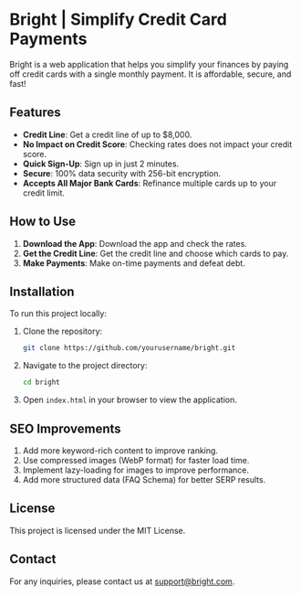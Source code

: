 # Bright | Simplify Credit Card Payments

Bright is a web application that helps you simplify your finances by paying off credit cards with a single monthly payment. It is affordable, secure, and fast!

## Features

- **Credit Line**: Get a credit line of up to $8,000.
- **No Impact on Credit Score**: Checking rates does not impact your credit score.
- **Quick Sign-Up**: Sign up in just 2 minutes.
- **Secure**: 100% data security with 256-bit encryption.
- **Accepts All Major Bank Cards**: Refinance multiple cards up to your credit limit.

## How to Use

1. **Download the App**: Download the app and check the rates.
2. **Get the Credit Line**: Get the credit line and choose which cards to pay.
3. **Make Payments**: Make on-time payments and defeat debt.

## Installation

To run this project locally:

1. Clone the repository:
    ```sh
    git clone https://github.com/yourusername/bright.git
    ```
2. Navigate to the project directory:
    ```sh
    cd bright
    ```
3. Open `index.html` in your browser to view the application.

## SEO Improvements

1. Add more keyword-rich content to improve ranking.
2. Use compressed images (WebP format) for faster load time.
3. Implement lazy-loading for images to improve performance.
4. Add more structured data (FAQ Schema) for better SERP results.

## License

This project is licensed under the MIT License.

## Contact

For any inquiries, please contact us at [support@bright.com](mailto:support@bright.com).